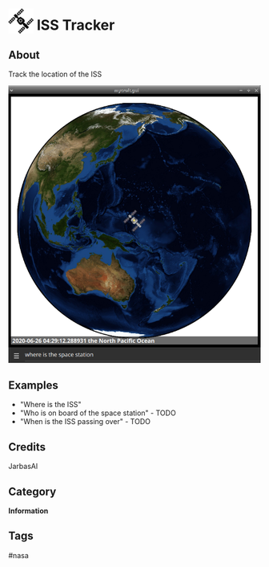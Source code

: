# <img src='./iss2.png' width='50' height='50' style='vertical-align:bottom'/> ISS Tracker


## About

Track the location of the ISS
  
![](./gui.png)

## Examples
* "Where is the ISS"
* "Who is on board of the space station" - TODO
* "When is the ISS passing over" - TODO

## Credits
JarbasAl

## Category
**Information**

## Tags
#nasa
